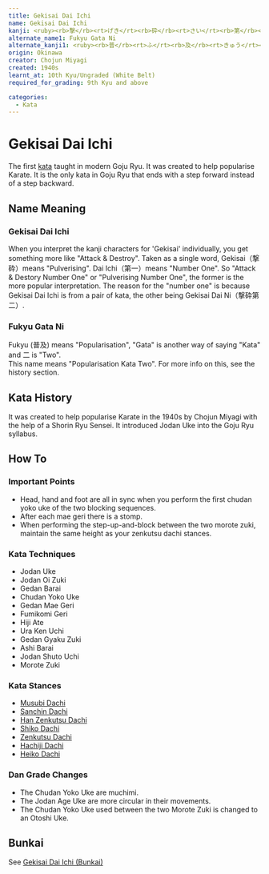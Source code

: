 ```yaml
---
title: Gekisai Dai Ichi
name: Gekisai Dai Ichi
kanji: <ruby><rb>撃</rb><rt>げき</rt><rb>砕</rb><rt>さい</rt><rb>第</rb><rt>だい</rt><rb>一</rb><rt>いち</rt></ruby>
alternate_name1: Fukyu Gata Ni
alternate_kanji1: <ruby><rb>普</rb><rt>ふ</rt><rb>及</rb><rt>きゅう</rt><rb>型</rb><rt>がた</rt><rb>二</rb><rt>に</rt></ruby>
origin: Okinawa
creator: Chojun Miyagi
created: 1940s
learnt_at: 10th Kyu/Ungraded (White Belt)
required_for_grading: 9th Kyu and above

categories:
  - Kata
---
```


# Gekisai Dai Ichi

<Infobox/>

The first [kata](/) taught in modern Goju Ryu. It was created to help popularise Karate. It is the only kata in Goju Ryu that ends with a step forward instead of a step backward.

## Name Meaning

### Gekisai Dai Ichi

When you interpret the kanji characters for 'Gekisai' individually, you get something more like "Attack & Destroy".
Taken as a single word, Gekisai（撃砕）means "Pulverising​". Dai Ichi（第一）means "Number One".
So "Attack & Destory Number One" or "Pulverising Number One", the former is the more popular interpretation.
The reason for the "number one" is because Gekisai Dai Ichi is from a pair of kata, the other being Gekisai Dai Ni（撃砕第二）.

### Fukyu Gata Ni

Fukyu (普及) means "Popularisation", "Gata" is another way of saying "Kata" and 二 is "Two".  
This name means "Popularisation Kata Two". For more info on this, see the history section.

## Kata History

It was created to help popularise Karate in the 1940s by Chojun Miyagi with the help of a Shorin Ryu Sensei. It introduced Jodan Uke into the Goju Ryu syllabus.

## How To

<Wiki-Video ytUrl="https://youtu.be/YtcRO7zceIg" />

### Important Points

- Head, hand and foot are all in sync when you perform the first chudan yoko uke of the two blocking sequences.
- After each mae geri there is a stomp.
- When performing the step-up-and-block between the two morote zuki, maintain the same height as your zenkutsu dachi stances.

### Kata Techniques

- Jodan Uke
- Jodan Oi Zuki
- Gedan Barai
- Chudan Yoko Uke
- Gedan Mae Geri
- Fumikomi Geri
- Hiji Ate
- Ura Ken Uchi
- Gedan Gyaku Zuki
- Ashi Barai
- Jodan Shuto Uchi
- Morote Zuki

### Kata Stances

- [Musubi Dachi](/stances#musubi_dachi)
- [Sanchin Dachi](/stances#sanchin_dachi)
- [Han Zenkutsu Dachi](/stances#hanzenkutsu_dachi)
- [Shiko Dachi](/stances#shiko_dachi)
- [Zenkutsu Dachi](/stances#zenkutsu_dachi)
- [Hachiji Dachi](/stances#hachiji_dachi)
- [Heiko Dachi](/stances#heiko_dachi)

### Dan Grade Changes

- The Chudan Yoko Uke are muchimi.
- The Jodan Age Uke are more circular in their movements.
- The Chudan Yoko Uke used between the two Morote Zuki is changed to an Otoshi Uke.

## Bunkai

See [Gekisai Dai Ichi (Bunkai)](/bunkai/gekisai-dai-ichi.md)
